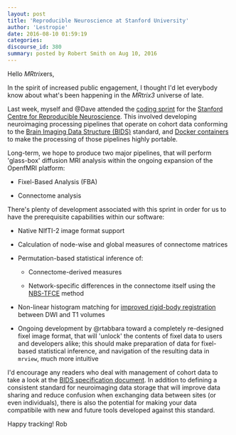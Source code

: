 ```yaml
---
layout: post
title: 'Reproducible Neuroscience at Stanford University'
author: 'Lestropie'
date: 2016-08-10 01:59:19
categories:
discourse_id: 380
summary: posted by Robert Smith on Aug 10, 2016
---
```

Hello *MRtrix*ers,

In the spirit of increased public engagement, I thought I'd let everybody know about what's been happening in the *MRtrix3* universe of late.

Last week, myself and @Dave attended the [coding sprint](http://reproducibility.stanford.edu/coding-sprint-for-a-new-neuroimaging-data-processing-platform/) for the [Stanford Centre for Reproducible Neuroscience](http://reproducibility.stanford.edu/). This involved developing neuroimaging processing pipelines that operate on cohort data conforming to the [Brain Imaging Data Structure (BIDS)](http://bids.neuroimaging.io/) standard, and [Docker containers](https://www.docker.com/) to make the processing of those pipelines highly portable.

Long-term, we hope to produce two major pipelines, that will perform 'glass-box' diffusion MRI analysis within the ongoing expansion of the OpenfMRI platform:

- Fixel-Based Analysis (FBA)

- Connectome analysis

There's plenty of development associated with this sprint in order for us to have the prerequisite capabilities within our software:

- Native NIfTI-2 image format support

- Calculation of node-wise and global measures of connectome matrices

- Permutation-based statistical inference of:

  - Connectome-derived measures
  
  - Network-specific differences in the connectome itself using the [NBS-TFCE](https://ww4.aievolution.com/hbm1501/index.cfm?do=abs.viewAbs&abs=2741) method

- Non-linear histogram matching for [improved rigid-body registration](http://www.sciencedirect.com/science/article/pii/S1053811915002451) between DWI and T1 volumes

- Ongoing development by @rtabbara toward a completely re-designed fixel image format, that will 'unlock' the contents of fixel data to users and developers alike; this should make preparation of data for fixel-based statistical inference, and navigation of the resulting data in `mrview`, much more intuitive

I'd encourage any readers who deal with management of cohort data to take a look at the [BIDS specification document](http://bids.neuroimaging.io/bids_spec1.0.0.pdf). In addition to defining a consistent standard for neuroimaging data storage that will improve data sharing and reduce confusion when exchanging data between sites (or even individuals), there is also the potential for making your data compatibile with new and future tools developed against this standard.

Happy tracking!
Rob
            